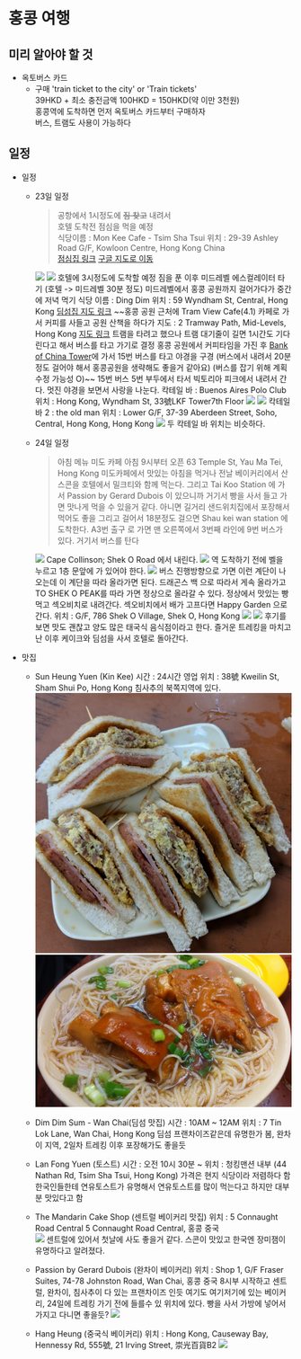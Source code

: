 홍콩 여행
=============

미리 알아야 할 것
---
- 옥토버스 카드
  - 구매
    'train ticket to the city' or 'Train tickets'  
      39HKD + 최소 충전금액 100HKD = 150HKD(약 이만 3천원)  
      홍콩역에 도착하면 먼저 옥토버스 카드부터 구매하자  
      버스, 트램도 사용이 가능하다  



일정
---
- 일정
  - 23일 일정  
    >공항에서 1시정도에 ~~짐 찾고~~ 내려서  
    호텔 도착전 점심을 먹을 예정  
    식당이름 : Mon Kee Cafe - Tsim Sha Tsui
    위치  : 29-39 Ashley Road G/F, Kowloon Centre, Hong Kong China  
    <a href="https://www.tripadvisor.com/Restaurant_Review-g294217-d15012918-Reviews-Mon_Kee_Cafe_Tsim_Sha_Tsui-Hong_Kong.html" title="식당링크로 이동">점심집 링크</a> <a href="" title="구글 지도로 이동">구글 지도로 이동</a>
    <img src="https://media-cdn.tripadvisor.com/media/photo-w/14/a7/15/60/xxx.jpg"/>  
    <img src="https://media-cdn.tripadvisor.com/media/photo-p/15/f1/43/4e/20181229-201110-largejpg.jpg"/>  
    호텔에 3시정도에 도착할 예정  
    짐을 푼 이후 미드레벨 에스컬레이터 타기  (호텔 -> 미드레벨 30분 정도)  
    미드레벨에서 홍콩 공원까지 걸어가다가 중간에 저녁 먹기  
    식당 이름 : Ding Dim
    위치 : 59 Wyndham St, Central, Hong Kong  
    <a href="https://www.google.com/maps/place/%E9%BC%8E%E9%BB%9E+Ding+Dim+1968/@22.2812819,114.1527044,17z/data=!3m1!4b1!4m5!3m4!1s0x3404007ba30c7d1d:0x52024f1b717847d9!8m2!3d22.2812819!4d114.1548931" title="딤섬집">딤섬집 지도 링크</a>  
    ~~홍콩 공원 근처에 Tram View Cafe(4.1) 카페로 가서 커피를 사들고 공원 산책을 하다가    
    지도 : 2 Tramway Path, Mid-Levels, Hong Kong <a href="https://www.google.com/maps/place/Tram+View+Cafe/@22.2771945,114.158378,18.82z/data=!4m8!1m2!2m1!1sCoffee!3m4!1s0x0:0xdd3766c0fb9339f6!8m2!3d22.2767278!4d114.1582804">지도 링크</a>  
    트램을 타려고 했으나 트램 대기줄이 길면 1시간도 기다린다고 해서 버스를 타고 가기로 결정  
    홍콩 공원에서 커피타임을 가진 후 <a href="https://www.google.com/maps/place/Bank+of+China+Tower/@22.2780419,114.1597656,17.56z/data=!4m8!1m2!2m1!1s15+bus+stop!3m4!1s0x3404006680ab28c9:0xe815e7aaaef62657!8m2!3d22.2794773!4d114.1621401!5m1!1e2">Bank of China Tower</a>에 가서 15번 버스를 타고 야경을 구경  
    (버스에서 내려서 20분정도 걸어야 해서 홍콩공원을 생략해도 좋을거 같아요)  
    (버스를 잡기 위해 계획 수정 가능성 O)~~
    15번 버스 5번 부두에서 타서 빅토리아 피크에서 내려서 간다.
    멋진 야경을 보면서 사랑을 나눈다.
    칵테일 바 : Buenos Aires Polo Club
    위치 : Hong Kong, Wyndham St, 33號LKF Tower7th Floor
    <img src="http://finefooddude.com/wp-content/uploads/2016/07/Dining-Room.jpg"/>
    <img src="https://media.timeout.com/images/103854906/630/472/image.jpg"/>
    칵테일 바 2 : the old man
    위치 : Lower G/F, 37-39 Aberdeen Street, Soho, Central, Hong Kong, Hong Kong
    <img src="https://cdn.asiatatler.com/asiatatler/i/hk/2019/05/09233003-04115757-ogroupphoto-threeoldman3_cover_2000x1333.jpg"/>
    두 칵테일 바 위치는 비슷하다.

  - 24일 일정
    > 아침 메뉴
    미도 카페 아침 9시부터 오픈
    63 Temple St, Yau Ma Tei, Hong Kong
    미도카페에서 맛있는 아침을 먹거나 전날 베이커리에서 산 스콘을 호텔에서 밀크티와 함께 먹는다.
    그리고 Tai Koo Station 에 가서 Passion by Gerard Dubois 이 있으니까 거기서 빵을 사서 들고 가면 맛나게 먹을 수 있을거 같다.
    아니면 길거리 샌드위치집에서 포장해서 먹어도 좋을
    그리고 걸어서 18분정도 걸으면 Shau kei wan station 에 도착한다.
    A3번 출구 로 가면 맨 오른쪽에서 3번째 라인에 9번 버스가 있다.
    거기서 버스를 탄다
    <img src="https://mblogthumb-phinf.pstatic.net/20161021_154/07forever10_1476977465036cb91o_JPEG/DSC03592.JPG?type=w800"/>
    Cape Collinson; Shek O Road 에서 내린다.
    <img src="https://mblogthumb-phinf.pstatic.net/20161021_206/07forever10_1476977470013iGsz7_JPEG/DSC03599.JPG?type=w800">
    역 도착하기 전에 벨을 누르고 1층 문앞에 가 있어야 한다.
    <img src="https://mblogthumb-phinf.pstatic.net/20161021_3/07forever10_1476977469794uopMu_JPEG/DSC03600.JPG?type=w800"/> 버스 진행방향으로 가면 이런 계단이 나오는데 이 계단을 따라 올라가면 된다.
    드래곤스 백 으로 따라서 게속 올라가고 TO SHEK O PEAK를 따라 가면 정상으로 올라갈 수 있다.
    정상에서 맛있는 빵 먹고 섹오비치로 내려간다.
    섹오비치에서 배가 고프다면 Happy Garden 으로 간다.
    위치 : G/F, 786 Shek O Village, Shek O, Hong Kong
    <img src="https://media-cdn.tripadvisor.com/media/photo-s/09/fd/2a/31/photo0jpg.jpg"/>
    <img src="https://media-cdn.tripadvisor.com/media/photo-p/1a/46/fd/4c/terrific-thai.jpg"/>
    후기를 보면 맛도 괜찮고 양도 많은 태국식 음식점이라고 한다.
    즐거운 트레킹을 마치고 난 이후 케이크와 딤섬을 사서 호텔로 돌아간다.


- 맛집
  - Sun Heung Yuen (Kin Kee)
    시간 : 24시간 영업
    위치 : 38號 Kweilin St, Sham Shui Po, Hong Kong
    침사추의 북쪽지역에 있다.
    <img src="./img/kinkee.png" alt="식당이미지"/>
    <img src="./img/kinkee2.png" alt="식당이미지"/>


  - Dim Dim Sum - Wan Chai(딤섬 맛집)
    시간 : 10AM ~ 12AM
    위치 : 7 Tin Lok Lane, Wan Chai, Hong Kong
    딤섬 프랜차이즈같은데 유명한가 봄, 완차이 지역, 2일차 트레킹 이후 포장해가도 좋을듯


  - Lan Fong Yuen (토스트)
    시간 : 오전 10시 30분 ~
    위치 : 청킹맨션 내부
    (44 Nathan Rd, Tsim Sha Tsui, Hong Kong)
    가격은 현지 식당이라 저렴하다 함
    한국인들한테 연유토스트가 유명해서 연유토스트를 많이 먹는다고 하지만 대부분 맛있다고 함

  - The Mandarin Cake Shop (센트럴 베이커리 맛집)
    위치 : 5 Connaught Road Central 5 Connaught Road Central, 홍콩 중국  
    <img src="https://photos.mandarinoriental.com/is/image/MandarinOriental/shanghai-fine-dining-cake-shop-counter?$MO_masthead-property-mobile$"/>
    센트럴에 있어서 첫날에 사도 좋을거 같다. 스콘이 맛있고 한국엔 장미잼이 유명하다고 알려졌다.
  - Passion by Gerard Dubois (완차이 베이커리)
    위치 : Shop 1, G/F Fraser Suites, 74-78 Johnston Road, Wan Chai, 홍콩 중국
    8시부 시작하고 센트럴, 완차이, 침사추이 다 있는 프랜차이즈 인듯
    여기도 여기저기에 있는 베이커리, 24일에 트레킹 가기 전에 들를수 있 위치에 있다. 빵을 사서 가방에 넣어서 가지고 다니면 좋을듯?
    <img src="https://media-cdn.tripadvisor.com/media/daodao/photo-s/02/c2/5e/d8/caption.jpg"/>
  - Hang Heung (중국식 베이커리)
    위치 : Hong Kong, Causeway Bay, Hennessy Rd, 555號, 21 Irving Street, 崇光百貨B2
    <img src="http://www.allabouthongkong.com/wp-content/gallery/hang-heung-bakery/hang-heung_3.jpg"/>
